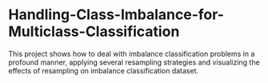 # Handling-Class-Imbalance-for-Multiclass-Classification
 This project shows how to deal with imbalance classification problems in a profound manner, applying several resampling strategies and visualizing the effects of resampling on imbalance classification dataset.
